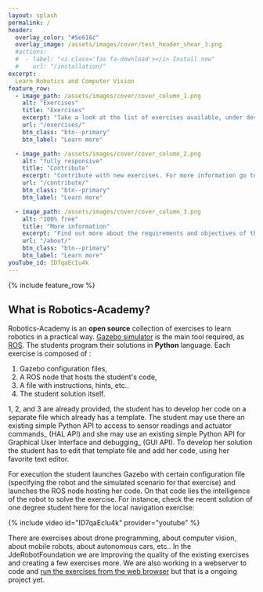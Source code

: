 ```yaml
---
layout: splash
permalink: /
header:
  overlay_color: "#5e616c"
  overlay_image: /assets/images/cover/test_header_shear_3.png
  #actions:
  #  - label: "<i class='fas fa-download'></i> Install now"
  #    url: "/installation/"
excerpt: 
  Learn Robotics and Computer Vision
feature_row:
  - image_path: /assets/images/cover/cover_column_1.png
    alt: "Exercises"
    title: "Exercises"
    excerpt: "Take a look at the list of exercises available, under development or future."
    url: "/exercises/"
    btn_class: "btn--primary"
    btn_label: "Learn more"

  - image_path: /assets/images/cover/cover_column_2.png
    alt: "fully responsive"
    title: "Contribute"
    excerpt: "Contribute with new exercises. For more information go to the following site."
    url: "/contribute/"
    btn_class: "btn--primary"
    btn_label: "Learn more"

  - image_path: /assets/images/cover/cover_column_3.png
    alt: "100% free"
    title: "More information"
    excerpt: "Find out more about the requirements and objectives of the project."
    url: "/about/"
    btn_class: "btn--primary"
    btn_label: "Learn more"   
youTube_id: ID7qaEcIu4k
---
```


{% include feature_row %}


## What is Robotics-Academy?

Robotics-Academy is an **open source** collection of exercises to learn robotics in a practical way. [Gazebo simulator](http://gazebosim.org) is the main tool required, as [ROS](https://www.ros.org). The students program their solutions in **Python** language. Each exercise is composed of :

1. Gazebo configuration files,
2. A ROS node that hosts the student's code,
3. A file with instructions, hints, etc..
4. The student solution itself.

1, 2, and 3 are already provided, the student has to develop her code on a separate file which already has a template. The student may use there an existing simple Python API to access to sensor readings and actuator commands_ (HAL API) and she may use an existing simple Python API for Graphical User Interface and debugging_ (GUI API). To develop her solution the student has to edit that template file and add her code, using her favorite text editor.

For execution the student launches Gazebo with certain configuration file (specifying the robot and the simulated scenario for that exercise) and launches the ROS node hosting her code. On that code lies the intelligence of the robot to solve the exercise. For instance, check the recent solution of one degree student here for the local navigation exercise:


{% include video id="ID7qaEcIu4k" provider="youtube" %}

There are exercises about drone programming, about computer vision, about mobile robots, about autonomous cars, etc.. In the JdeRobotFoundation we are improving the quality of the existing exercises and creating a few exercises more. We are also working in a webserver to code and [run the exercises from the web browser](https://www.youtube.com/watch?v=bTwt6W8vCGQ) but that is a ongoing project yet.